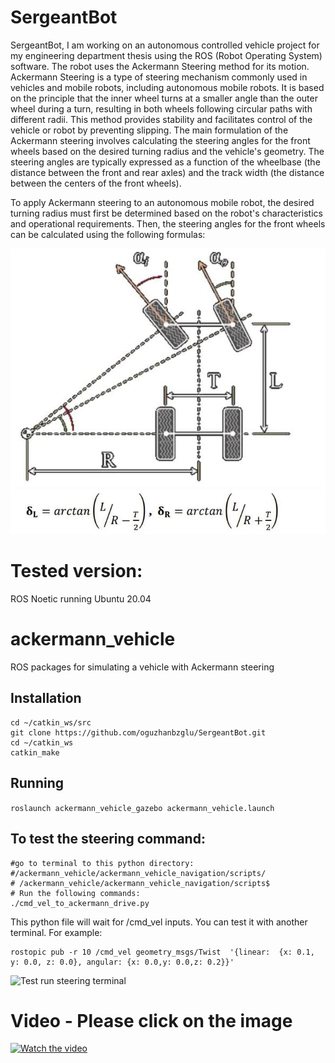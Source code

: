# SergeantBot

SergeantBot, I am working on an autonomous controlled vehicle project for my engineering department thesis using the ROS (Robot Operating System) software. The robot uses the Ackermann Steering method for its motion. Ackermann Steering is a type of steering mechanism commonly used in vehicles and mobile robots, including autonomous mobile robots. It is based on the principle that the inner wheel turns at a smaller angle than the outer wheel during a turn, resulting in both wheels following circular paths with different radii. This method provides stability and facilitates control of the vehicle or robot by preventing slipping. The main formulation of the Ackermann steering involves calculating the steering angles for the front wheels based on the desired turning radius and the vehicle's geometry. The steering angles are typically expressed as a function of the wheelbase (the distance between the front and rear axles) and the track width (the distance between the centers of the front wheels).

To apply Ackermann steering to an autonomous mobile robot, the desired turning radius must first be determined based on the robot's characteristics and operational requirements. Then, the steering angles for the front wheels can be calculated using the following formulas:

![Ackermann Steering](ackermann_vehicle/images/ackermann_steering.jpeg)
![Formula](ackermann_vehicle/images/formula.jpeg)



# Tested version: 
ROS Noetic running Ubuntu 20.04



ackermann_vehicle
=================

ROS packages for simulating a vehicle with Ackermann steering


## Installation
```
cd ~/catkin_ws/src
git clone https://github.com/oguzhanbzglu/SergeantBot.git
cd ~/catkin_ws
catkin_make
```


## Running 
`roslaunch ackermann_vehicle_gazebo ackermann_vehicle.launch`

## To test the steering command: 

```
#go to terminal to this python directory:
#/ackermann_vehicle/ackermann_vehicle_navigation/scripts/
# /ackermann_vehicle/ackermann_vehicle_navigation/scripts$
# Run the following commands:
./cmd_vel_to_ackermann_drive.py
```

This python file will wait for /cmd_vel inputs. You can test it with another terminal. For example:

```
rostopic pub -r 10 /cmd_vel geometry_msgs/Twist  '{linear:  {x: 0.1, y: 0.0, z: 0.0}, angular: {x: 0.0,y: 0.0,z: 0.2}}'
```

![Test run steering terminal](ackermann_vehicle/images/ackermann_steering.jpg)

# Video - Please click on the image
[![Watch the video](https://img.youtube.com/vi/nZZEMrxxz2o/maxresdefault.jpg)](https://youtu.be/nZZEMrxxz2o)
